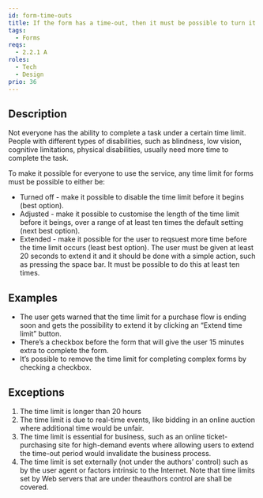 ```yaml
---
id: form-time-outs
title: If the form has a time-out, then it must be possible to turn it off, adjust or extend it
tags:
  - Forms
reqs:
  - 2.2.1 A
roles:
  - Tech
  - Design
prio: 36
---
```


## Description

Not everyone has the ability to complete a task under a certain time limit. People with different types of disabilities, such as blindness, low vision, cognitive limitations, physical disabilities, usually need more time to complete the task.

To make it possible for everyone to use the service, any time limit for forms must be possible to either be:

- Turned off - make it possible to disable the time limit before it begins (best option).
- Adjusted - make it possible to customise the length of the time limit before it beings, over a range of at least ten times the default setting (next best option).
- Extended - make it possible for the user to reqsuest more time before the time limit occurs (least best option). The user must be given at least 20 seconds to extend it and it should be done with a simple action, such as pressing the space bar. It must be possible to do this at least ten times.

## Examples

- The user gets warned that the time limit for a purchase flow is ending soon and gets the possibility to extend it by clicking an “Extend time limit” button.
- There’s a checkbox before the form that will give the user 15 minutes extra to complete the form.
- It’s possible to remove the time limit for completing complex forms by checking a checkbox.

## Exceptions

1. The time limit is longer than 20 hours
2. The time limit is due to real-time events, like bidding in an online auction where additional time would be unfair.
3. The time limit is essential for business, such as an online ticket-purchasing site for high-demand events where allowing users to extend the time-out period would invalidate the business process.
4. The time limit is set externally (not under the authors’ control) such as by the user agent or factors intrinsic to the Internet. Note that time limits set by Web servers that are under theauthors control are shall be covered.
